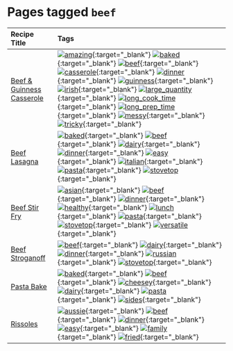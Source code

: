 # Pages tagged `beef`

|Recipe Title|Tags
|:---|:---|
|[Beef & Guinness Casserole](../recipes/beefandguinnesscasserole.md)|[![amazing](https://img.shields.io/badge/tag-amazing-3faa68)](tags/amazing.md){:target="_blank"} [![baked](https://img.shields.io/badge/tag-baked-c5d714)](tags/baked.md){:target="_blank"} [![beef](https://img.shields.io/badge/tag-beef-93e32e)](tags/beef.md){:target="_blank"} [![casserole](https://img.shields.io/badge/tag-casserole-c5a27b)](tags/casserole.md){:target="_blank"} [![dinner](https://img.shields.io/badge/tag-dinner-945e60)](tags/dinner.md){:target="_blank"} [![guinness](https://img.shields.io/badge/tag-guinness-5f1085)](tags/guinness.md){:target="_blank"} [![irish](https://img.shields.io/badge/tag-irish-f3232d)](tags/irish.md){:target="_blank"} [![large_quantity](https://img.shields.io/badge/tag-large_quantity-424c13)](tags/large_quantity.md){:target="_blank"} [![long_cook_time](https://img.shields.io/badge/tag-long_cook_time-29c88d)](tags/long_cook_time.md){:target="_blank"} [![long_prep_time](https://img.shields.io/badge/tag-long_prep_time-786ed6)](tags/long_prep_time.md){:target="_blank"} [![messy](https://img.shields.io/badge/tag-messy-8ce6fc)](tags/messy.md){:target="_blank"} [![tricky](https://img.shields.io/badge/tag-tricky-b62aa6)](tags/tricky.md){:target="_blank"}|
|[Beef Lasagna](../recipes/beeflasagna.md)|[![baked](https://img.shields.io/badge/tag-baked-c5d714)](tags/baked.md){:target="_blank"} [![beef](https://img.shields.io/badge/tag-beef-93e32e)](tags/beef.md){:target="_blank"} [![dairy](https://img.shields.io/badge/tag-dairy-4b9e32)](tags/dairy.md){:target="_blank"} [![dinner](https://img.shields.io/badge/tag-dinner-945e60)](tags/dinner.md){:target="_blank"} [![easy](https://img.shields.io/badge/tag-easy-72fcc)](tags/easy.md){:target="_blank"} [![italian](https://img.shields.io/badge/tag-italian-3bf9ab)](tags/italian.md){:target="_blank"} [![pasta](https://img.shields.io/badge/tag-pasta-617c8)](tags/pasta.md){:target="_blank"} [![stovetop](https://img.shields.io/badge/tag-stovetop-9bf4b7)](tags/stovetop.md){:target="_blank"}|
|[Beef Stir Fry](../recipes/beefstirfry.md)|[![asian](https://img.shields.io/badge/tag-asian-8a3b70)](tags/asian.md){:target="_blank"} [![beef](https://img.shields.io/badge/tag-beef-93e32e)](tags/beef.md){:target="_blank"} [![dinner](https://img.shields.io/badge/tag-dinner-945e60)](tags/dinner.md){:target="_blank"} [![healthy](https://img.shields.io/badge/tag-healthy-7ca620)](tags/healthy.md){:target="_blank"} [![lunch](https://img.shields.io/badge/tag-lunch-be57aa)](tags/lunch.md){:target="_blank"} [![pasta](https://img.shields.io/badge/tag-pasta-617c8)](tags/pasta.md){:target="_blank"} [![stovetop](https://img.shields.io/badge/tag-stovetop-9bf4b7)](tags/stovetop.md){:target="_blank"} [![versatile](https://img.shields.io/badge/tag-versatile-da1f33)](tags/versatile.md){:target="_blank"}|
|[Beef Stroganoff](../recipes/beefstroganoff.md)|[![beef](https://img.shields.io/badge/tag-beef-93e32e)](tags/beef.md){:target="_blank"} [![dairy](https://img.shields.io/badge/tag-dairy-4b9e32)](tags/dairy.md){:target="_blank"} [![dinner](https://img.shields.io/badge/tag-dinner-945e60)](tags/dinner.md){:target="_blank"} [![russian](https://img.shields.io/badge/tag-russian-4a7017)](tags/russian.md){:target="_blank"} [![stovetop](https://img.shields.io/badge/tag-stovetop-9bf4b7)](tags/stovetop.md){:target="_blank"}|
|[Pasta Bake](../recipes/pastabake.md)|[![baked](https://img.shields.io/badge/tag-baked-c5d714)](tags/baked.md){:target="_blank"} [![beef](https://img.shields.io/badge/tag-beef-93e32e)](tags/beef.md){:target="_blank"} [![cheesey](https://img.shields.io/badge/tag-cheesey-603dc8)](tags/cheesey.md){:target="_blank"} [![dairy](https://img.shields.io/badge/tag-dairy-4b9e32)](tags/dairy.md){:target="_blank"} [![pasta](https://img.shields.io/badge/tag-pasta-617c8)](tags/pasta.md){:target="_blank"} [![sides](https://img.shields.io/badge/tag-sides-12b63)](tags/sides.md){:target="_blank"}|
|[Rissoles](../recipes/rissoles.md)|[![aussie](https://img.shields.io/badge/tag-aussie-25d3f)](tags/aussie.md){:target="_blank"} [![beef](https://img.shields.io/badge/tag-beef-93e32e)](tags/beef.md){:target="_blank"} [![dinner](https://img.shields.io/badge/tag-dinner-945e60)](tags/dinner.md){:target="_blank"} [![easy](https://img.shields.io/badge/tag-easy-72fcc)](tags/easy.md){:target="_blank"} [![family](https://img.shields.io/badge/tag-family-f05668)](tags/family.md){:target="_blank"} [![fried](https://img.shields.io/badge/tag-fried-379a95)](tags/fried.md){:target="_blank"}|